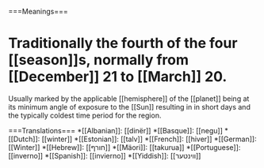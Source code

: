 ===Meanings===
# Traditionally the fourth of the four [[season]]s, normally from [[December]] 21 to [[March]] 20.  

Usually marked by the applicable [[hemisphere]] of the [[planet]] being at its minimum angle of exposure to the [[Sun]] resulting in in short days and the typically coldest time period for the region.

===Translations===
*[[Albanian]]: [[dinër]]
*[[Basque]]: [[negu]]
*[[Dutch]]: [[winter]]
*[[Estonian]]: [[talv]]
*[[French]]: [[hiver]]
*[[German]]: [[Winter]]
*[[Hebrew]]: [[חורף]]
*[[Mäori]]: [[takurua]]
*[[Portuguese]]: [[inverno]]
*[[Spanish]]: [[invierno]]
*[[Yiddish]]: [[װינטער]]
